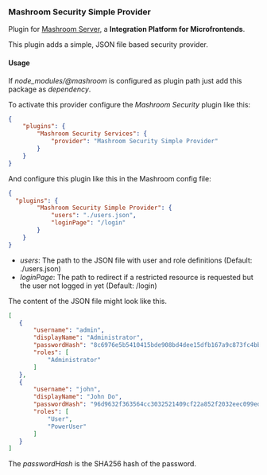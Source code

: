 
### Mashroom Security Simple Provider

Plugin for [Mashroom Server](https://www.mashroom-server.com), a **Integration Platform for Microfrontends**. 

This plugin adds a simple, JSON file based security provider.

#### Usage

If *node_modules/@mashroom* is configured as plugin path just add this package as _dependency_.

To activate this provider configure the _Mashroom Security_ plugin like this:

```json
{
    "plugins": {
        "Mashroom Security Services": {
            "provider": "Mashroom Security Simple Provider"
        }
    }
}
```

And configure this plugin like this in the Mashroom config file:

```json
{
  "plugins": {
        "Mashroom Security Simple Provider": {
            "users": "./users.json",
            "loginPage": "/login"
        }
    }
}
```

 * _users_: The path to the JSON file with user and role definitions (Default: ./users.json)
 * _loginPage_: The path to redirect if a restricted resource is requested but the user not logged in yet (Default: /login)
 
 The content of the JSON file might look like this.
 
 ```json
[
    {
        "username": "admin",
        "displayName": "Administrator",
        "passwordHash": "8c6976e5b5410415bde908bd4dee15dfb167a9c873fc4bb8a81f6f2ab448a918",
        "roles": [
            "Administrator"
        ]
    },
    {
        "username": "john",
        "displayName": "John Do",
        "passwordHash": "96d9632f363564cc3032521409cf22a852f2032eec099ed5967c0d000cec607a",
        "roles": [
            "User",
            "PowerUser"
        ]
    }
]

```

The _passwordHash_ is the SHA256 hash of the password.

